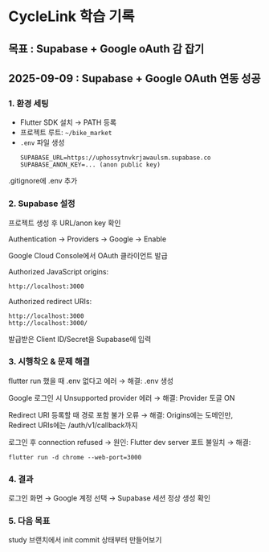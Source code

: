 # CycleLink 학습 기록
## 목표 : Supabase + Google oAuth 감 잡기
## 2025-09-09 : Supabase + Google OAuth 연동 성공

### 1. 환경 세팅
- Flutter SDK 설치 → PATH 등록
- 프로젝트 루트: `~/bike_market`
- `.env` 파일 생성
  ```env
  SUPABASE_URL=https://uphossytnvkrjawaulsm.supabase.co
  SUPABASE_ANON_KEY=... (anon public key)

.gitignore에 .env 추가

### 2. Supabase 설정

프로젝트 생성 후 URL/anon key 확인

Authentication → Providers → Google → Enable

Google Cloud Console에서 OAuth 클라이언트 발급

Authorized JavaScript origins:
```
http://localhost:3000
```

Authorized redirect URIs:
```
http://localhost:3000
http://localhost:3000/
```

발급받은 Client ID/Secret을 Supabase에 입력

### 3. 시행착오 & 문제 해결

flutter run 했을 때 .env 없다고 에러
→ 해결: .env 생성

Google 로그인 시 Unsupported provider 에러
→ 해결: Provider 토글 ON

Redirect URI 등록할 때 경로 포함 불가 오류
→ 해결: Origins에는 도메인만, Redirect URIs에는 /auth/v1/callback까지

로그인 후 connection refused
→ 원인: Flutter dev server 포트 불일치
→ 해결:
```
flutter run -d chrome --web-port=3000
```
### 4. 결과

로그인 화면 → Google 계정 선택 → Supabase 세션 정상 생성 확인

### 5. 다음 목표

study 브랜치에서 init commit 상태부터 만들어보기
